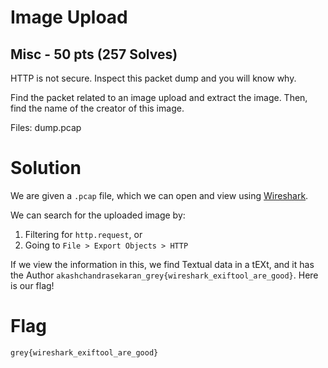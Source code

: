 # Image Upload 

## Misc - 50 pts (257 Solves)

HTTP is not secure. Inspect this packet dump and you will know why.

Find the packet related to an image upload and extract the image. Then, find the name of the creator of this image.

Files: dump.pcap

# Solution

We are given a `.pcap` file, which we can open and view using [Wireshark](https://www.wireshark.org/).

We can search for the uploaded image by:

1. Filtering for `http.request`, or
2. Going to `File > Export Objects > HTTP`

If we view the information in this, we find Textual data in a tEXt, and it has the Author `akashchandrasekaran_grey{wireshark_exiftool_are_good}`. Here is our flag!

# Flag

`grey{wireshark_exiftool_are_good}`